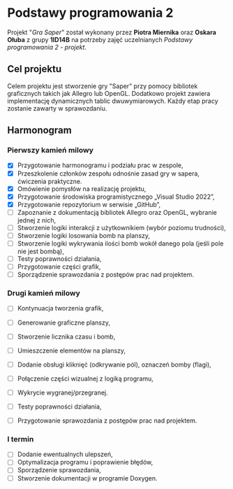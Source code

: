 # Podstawy programowania 2

Projekt "*Gra Saper*" został wykonany przez **Piotra Miernika** oraz **Oskara Ołuba** z grupy **1ID14B** na potrzeby zajęć uczelnianych *Podstawy programowania 2 - projekt*.

## Cel projektu

Celem projektu jest stworzenie gry "Saper" przy pomocy bibliotek graficznych takich jak Allegro lub OpenGL. Dodatkowo projekt zawiera implementację dynamicznych tablic dwuwymiarowych.
Każdy etap pracy zostanie zawarty w sprawozdaniu.

## Harmonogram

### Pierwszy kamień milowy

- [X] Przygotowanie harmonogramu i podziału prac w zespole,
- [X] Przeszkolenie członków zespołu odnośnie zasad gry w sapera, ćwiczenia praktyczne.
- [X] Omówienie pomysłów na realizację projektu,
- [X] Przygotowanie środowiska programistycznego „Visual Studio 2022”,
- [X] Przygotowanie repozytorium w serwisie „GitHub”,
- [ ] Zapoznanie z dokumentacją bibliotek Allegro oraz OpenGL, wybranie jednej z nich,
- [ ] Stworzenie logiki interakcji z użytkownikiem (wybór poziomu trudności),
- [ ] Stworzenie logiki losowania bomb na planszy,
- [ ] Stworzenie logiki wykrywania ilości bomb wokół danego pola (jeśli pole nie jest bombą),
- [ ] Testy poprawności działania,
- [ ] Przygotowanie części grafik,
- [ ] Sporządzenie sprawozdania z postępów prac nad projektem.

### Drugi kamień milowy

- [ ] Kontynuacja tworzenia grafik,
- [ ] Generowanie graficzne planszy,
- [ ] Stworzenie licznika czasu i bomb,
- [ ] Umieszczenie elementów na planszy,
- [ ] Dodanie obsługi kliknięć (odkrywanie pól), oznaczeń bomby (flagi),
- [ ] Połączenie części wizualnej z logiką programu,
- [ ] Wykrycie wygranej/przegranej.
- [ ] Testy poprawności działania,
- [ ] Przygotowanie sprawozdania z postępów prac nad projektem.


### I termin

- [ ] Dodanie ewentualnych ulepszeń,
- [ ] Optymalizacja programu i poprawienie błędów,
- [ ] Sporządzenie sprawozdania,
- [ ] Stworzenie dokumentacji w programie Doxygen.
